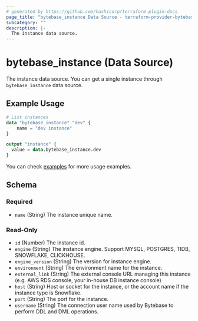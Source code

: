 ```yaml
---
# generated by https://github.com/hashicorp/terraform-plugin-docs
page_title: "bytebase_instance Data Source - terraform-provider-bytebase"
subcategory: ""
description: |-
  The instance data source.
---
```


# bytebase_instance (Data Source)

The instance data source. You can get a single instance through `bytebase_instance` data source.

## Example Usage

```terraform
# List instances
data "bytebase_instance" "dev" {
    name = "dev instance"
}

output "instance" {
  value = data.bytebase_instance.dev
}
```

You can check [examples](https://github.com/bytebase/terraform-provider-bytebase/blob/main/examples/main.tf) for more usage examples.

<!-- schema generated by tfplugindocs -->
## Schema

### Required

- `name` (String) The instance unique name.

### Read-Only

- `id` (Number) The instance id.
- `engine` (String) The instance engine. Support MYSQL, POSTGRES, TIDB, SNOWFLAKE, CLICKHOUSE.
- `engine_version` (String) The version for instance engine.
- `environment` (String) The environment name for the instance.
- `external_link` (String) The external console URL managing this instance (e.g. AWS RDS console, your in-house DB instance console)
- `host` (String) Host or socket for the instance, or the account name if the instance type is Snowflake.
- `port` (String) The port for the instance.
- `username` (String) The connection user name used by Bytebase to perform DDL and DML operations.
